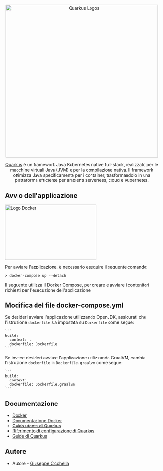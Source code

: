 
<p align="center">
  <a href="https://quarkus.io" target="blank"><img src="https://design.jboss.org/quarkus/logo/final/SVG/quarkus_logo_horizontal_rgb_default.svg" width="500" alt="Quarkus Logos" /></a>
</p>
<p align="center"><a href="https://quarkus.io/" target="_blank">Quarkus</a> è un framework Java Kubernetes native full-stack, realizzato per le macchine virtuali Java (JVM) e per la compilazione nativa. Il framework ottimizza Java specificamente per i container, trasformandolo in una piattaforma efficiente per ambienti serverless, cloud e Kubernetes.</p> <p align="center">

## Avvio dell'applicazione

<a href="https://www.docker.com/" target="blank"><img src="https://www.docker.com/wp-content/uploads/2022/03/Moby-logo.png" alt="Logo Docker" width="300" height="180"></a>

Per avviare l'applicazione, è necessario eseguire il seguente comando:

```shell
> docker-compose up --detach
```
Il seguente utilizza il Docker Compose, per creare e avviare i contenitori richiesti per l'esecuzione dell'applicazione.

## Modifica del file docker-compose.yml

Se desideri avviare l'applicazione utilizzando OpenJDK, assicurati che l'istruzione `dockerfile` sia impostata su `Dockerfile` come segue:

    ```
    build:
      context: .
      dockerfile: Dockerfile
    ```

Se invece desideri avviare l'applicazione utilizzando GraalVM, cambia l'istruzione `dockerfile` in `Dockerfile.graalvm` come segue:

    ```
    build:
      context: .
      dockerfile: Dockerfile.graalvm
    ```

## Documentazione

- [Docker](https://www.docker.com/)
- [Documentazione Docker](https://docs.docker.com/)
- [Guida utente di Quarkus](https://quarkus.io)
- [Riferimento di configurazione di Quarkus](https://quarkus.io/get-started/)
- [Guide di Quarkus](https://quarkus.io/guides/)

## Autore

- Autore - [Giuseppe Cicchella](https://github.com/gcicchella)
